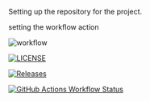 Setting up the repository for the project.

setting the workflow action

![workflow](https://github.com/pliniomartos/devops/actions/workflows/main.yml/badge.svg)

[![LICENSE](https://img.shields.io/github/license/pliniomartos/devops.svg?style=flat-square)](https://github.com/pliniomartos/devops/blob/master/LICENSE)

[![Releases](https://img.shields.io/github/release/pliniomartos/devops/all.svg?style=flat-square)](https://github.com/pliniomartos/devops/releases)

[![GitHub Actions Workflow Status](https://img.shields.io/github/actions/workflow/status/pliniomartos/devops/main.yml?branch=develop&style=flat-square)](https://github.com/pliniomartos/devops/actions/workflows/main.yml?query=branch:develop)


